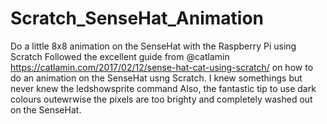 # Scratch_SenseHat_Animation
Do a little 8x8 animation on the SenseHat with the Raspberry Pi using Scratch
Followed the excellent guide from @catlamin https://catlamin.com/2017/02/12/sense-hat-cat-using-scratch/
on how to do an animation on the SenseHat usng Scratch.
I knew somethings but never knew the ledshowsprite command 
Also, the fantastic tip to use dark colours outewrwise the pixels are too brighty and completely washed out on the SenseHat. 
